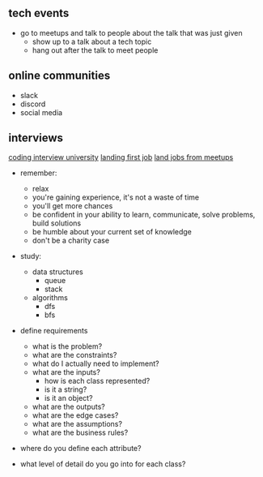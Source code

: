 
## tech events

- go to meetups and talk to people about the talk that was just given
  - show up to a talk about a tech topic
  - hang out after the talk to meet people

## online communities

- slack
- discord
- social media

## interviews

[coding interview university](https://github.com/jwasham/coding-interview-university)
[landing first job](https://www.backendbanter.fm/episodes/013-landing-your-first-coding-job-with-james-q-quick)
[land jobs from meetups](https://youtu.be/qpUC66QEA14)

- remember:
  - relax
  - you're gaining experience, it's not a waste of time
  - you'll get more chances
  - be confident in your ability to learn, communicate, solve problems, build solutions
  - be humble about your current set of knowledge
  - don't be a charity case

- study:
  - data structures
    - queue
    - stack
  - algorithms
    - dfs
    - bfs

- define requirements
  - what is the problem?
  - what are the constraints?
  - what do I actually need to implement?
  - what are the inputs?
    - how is each class represented?
    - is it a string?
    - is it an object?
  - what are the outputs?
  - what are the edge cases?
  - what are the assumptions?
  - what are the business rules?
- where do you define each attribute?
- what level of detail do you go into for each class?
